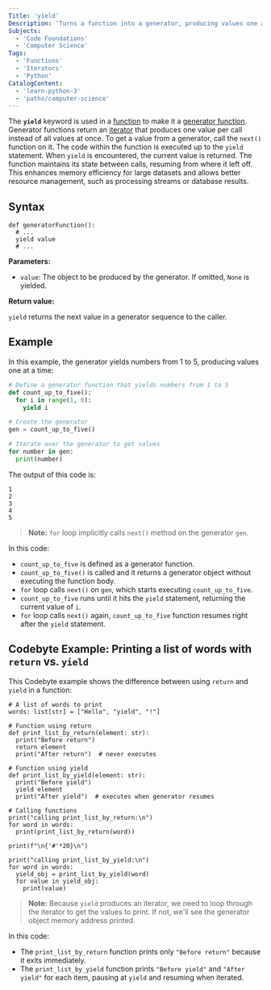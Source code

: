 ```yaml
---
Title: 'yield'
Description: 'Turns a function into a generator, producing values one at a time while retaining state between calls.'
Subjects:
  - 'Code Foundations'
  - 'Computer Science'
Tags:
  - 'Functions'
  - 'Iterators'
  - 'Python'
CatalogContent:
  - 'learn-python-3'
  - 'paths/computer-science'
---
```


The **`yield`** keyword is used in a [function](https://www.codecademy.com/resources/docs/python/functions) to make it a [generator function](https://www.codecademy.com/resources/docs/python/generators). Generator functions return an [iterator](https://www.codecademy.com/resources/docs/python/iterators) that produces one value per call instead of all values at once. To get a value from a generator, call the `next()` function on it. The code within the function is executed up to the `yield` statement. When `yield` is encountered, the current value is returned. The function maintains its state between calls, resuming from where it left off. This enhances memory efficiency for large datasets and allows better resource management, such as processing streams or database results.

## Syntax

```pseudo
def generatorFunction():
  # ...
  yield value
  # ...
```

**Parameters:**

- `value`: The object to be produced by the generator. If omitted, `None` is yielded.

**Return value:**

`yield` returns the next value in a generator sequence to the caller.

## Example

In this example, the generator yields numbers from 1 to 5, producing values one at a time:

```py
# Define a generator function that yields numbers from 1 to 5
def count_up_to_five():
  for i in range(1, 6):
    yield i

# Create the generator
gen = count_up_to_five()

# Iterate over the generator to get values
for number in gen:
  print(number)
```

The output of this code is:

```
1
2
3
4
5
```

> **Note:** `for` loop implicitly calls `next()` method on the generator `gen`.

In this code:

- `count_up_to_five` is defined as a generator function.
- `count_up_to_five()` is called and it returns a generator object without executing the function body.
- `for` loop calls `next()` on `gen`, which starts executing `count_up_to_five`.
- `count_up_to_five` runs until it hits the `yield` statement, returning the current value of `i`.
- `for` loop calls `next()` again, `count_up_to_five` function resumes right after the `yield` statement.

## Codebyte Example: Printing a list of words with `return` vs. `yield`

This Codebyte example shows the difference between using `return` and `yield` in a function:

```codebyte/python
# A list of words to print
words: list[str] = ["Hello", "yield", "!"]

# Function using return
def print_list_by_return(element: str):
  print("Before return")
  return element
  print("After return")  # never executes

# Function using yield
def print_list_by_yield(element: str):
  print("Before yield")
  yield element
  print("After yield")  # executes when generator resumes

# Calling functions
print("calling print_list_by_return:\n")
for word in words:
  print(print_list_by_return(word))

print(f"\n{'#'*20}\n")

print("calling print_list_by_yield:\n")
for word in words:
  yield_obj = print_list_by_yield(word)
  for value in yield_obj:
    print(value)
```

> **Note:** Because `yield` produces an iterator, we need to loop through the iterator to get the values to print. If not, we'll see the generator object memory address printed.

In this code:

- The `print_list_by_return` function prints only `"Before return"` because it exits immediately.
- The `print_list_by_yield` function prints `"Before yield"` and `"After yield"` for each item, pausing at `yield` and resuming when iterated.
